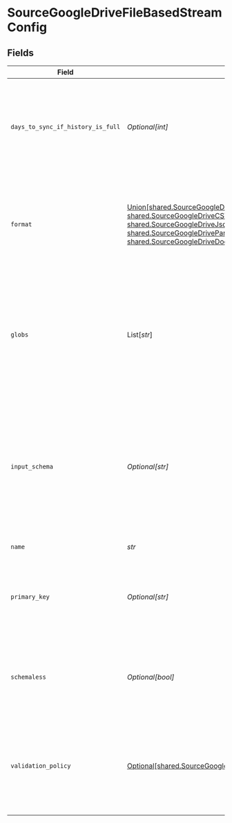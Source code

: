 # SourceGoogleDriveFileBasedStreamConfig


## Fields

| Field                                                                                                                                                                                                                                                                  | Type                                                                                                                                                                                                                                                                   | Required                                                                                                                                                                                                                                                               | Description                                                                                                                                                                                                                                                            |
| ---------------------------------------------------------------------------------------------------------------------------------------------------------------------------------------------------------------------------------------------------------------------- | ---------------------------------------------------------------------------------------------------------------------------------------------------------------------------------------------------------------------------------------------------------------------- | ---------------------------------------------------------------------------------------------------------------------------------------------------------------------------------------------------------------------------------------------------------------------- | ---------------------------------------------------------------------------------------------------------------------------------------------------------------------------------------------------------------------------------------------------------------------- |
| `days_to_sync_if_history_is_full`                                                                                                                                                                                                                                      | *Optional[int]*                                                                                                                                                                                                                                                        | :heavy_minus_sign:                                                                                                                                                                                                                                                     | When the state history of the file store is full, syncs will only read files that were last modified in the provided day range.                                                                                                                                        |
| `format`                                                                                                                                                                                                                                                               | [Union[shared.SourceGoogleDriveAvroFormat, shared.SourceGoogleDriveCSVFormat, shared.SourceGoogleDriveJsonlFormat, shared.SourceGoogleDriveParquetFormat, shared.SourceGoogleDriveDocumentFileTypeFormatExperimental]](../../models/shared/sourcegoogledriveformat.md) | :heavy_check_mark:                                                                                                                                                                                                                                                     | The configuration options that are used to alter how to read incoming files that deviate from the standard formatting.                                                                                                                                                 |
| `globs`                                                                                                                                                                                                                                                                | List[*str*]                                                                                                                                                                                                                                                            | :heavy_minus_sign:                                                                                                                                                                                                                                                     | The pattern used to specify which files should be selected from the file system. For more information on glob pattern matching look <a href="https://en.wikipedia.org/wiki/Glob_(programming)">here</a>.                                                               |
| `input_schema`                                                                                                                                                                                                                                                         | *Optional[str]*                                                                                                                                                                                                                                                        | :heavy_minus_sign:                                                                                                                                                                                                                                                     | The schema that will be used to validate records extracted from the file. This will override the stream schema that is auto-detected from incoming files.                                                                                                              |
| `name`                                                                                                                                                                                                                                                                 | *str*                                                                                                                                                                                                                                                                  | :heavy_check_mark:                                                                                                                                                                                                                                                     | The name of the stream.                                                                                                                                                                                                                                                |
| `primary_key`                                                                                                                                                                                                                                                          | *Optional[str]*                                                                                                                                                                                                                                                        | :heavy_minus_sign:                                                                                                                                                                                                                                                     | The column or columns (for a composite key) that serves as the unique identifier of a record.                                                                                                                                                                          |
| `schemaless`                                                                                                                                                                                                                                                           | *Optional[bool]*                                                                                                                                                                                                                                                       | :heavy_minus_sign:                                                                                                                                                                                                                                                     | When enabled, syncs will not validate or structure records against the stream's schema.                                                                                                                                                                                |
| `validation_policy`                                                                                                                                                                                                                                                    | [Optional[shared.SourceGoogleDriveValidationPolicy]](../../models/shared/sourcegoogledrivevalidationpolicy.md)                                                                                                                                                         | :heavy_minus_sign:                                                                                                                                                                                                                                                     | The name of the validation policy that dictates sync behavior when a record does not adhere to the stream schema.                                                                                                                                                      |